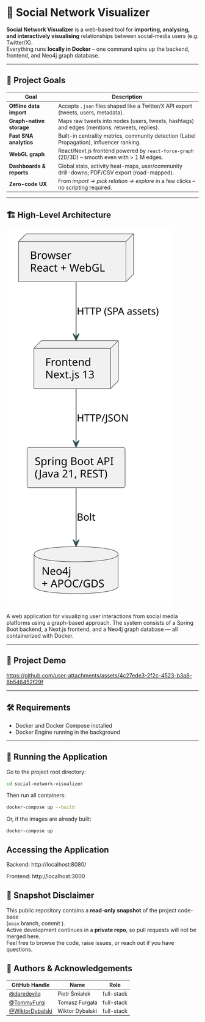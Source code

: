 # 🧠 Social Network Visualizer

**Social Network Visualizer** is a web-based tool for **importing, analysing, and interactively visualising** relationships between social-media users (e.g. Twitter/X).  
Everything runs **locally in Docker** – one command spins up the backend, frontend, and Neo4j graph database.

---

## 🎯 Project Goals

| Goal | Description |
|------|-------------|
| **Offline data import** | Accepts `.json` files shaped like a Twitter/X API export (tweets, users, metadata). |
| **Graph-native storage** | Maps raw tweets into nodes (users, tweets, hashtags) and edges (mentions, retweets, replies). |
| **Fast SNA analytics** | Built-in centrality metrics, community detection (Label Propagation), influencer ranking. |
| **WebGL graph** | React/Next.js frontend powered by `react-force-graph` (2D/3D) – smooth even with > 1 M edges. |
| **Dashboards & reports** | Global stats, activity heat-maps, user/community drill-downs; PDF/CSV export (road-mapped). |
| **Zero-code UX** | From _import → pick relation → explore_ in a few clicks – no scripting required. |

---

## 🏗️ High-Level Architecture

![High-level architecture](docs/architecture.svg)

A web application for visualizing user interactions from social media platforms using a graph-based approach. The system consists of a Spring Boot backend, a Next.js frontend, and a Neo4j graph database — all containerized with Docker.

---

## 🎥 Project Demo

https://github.com/user-attachments/assets/4c27ede3-2f2c-4523-b3a8-8b546452f29f


---


## 🛠️ Requirements

- Docker and Docker Compose installed
- Docker Engine running in the background


---
## 🚀 Running the Application

Go to the project root directory:

```bash
cd social-network-visualizer
```

Then run all containers:

```bash
docker-compose up --build
```


Or, if the images are already built:

```bush
docker-compose up
```

## Accessing the Application
Backend: http://localhost:8080/

Frontend: http://localhost:3000


## 📸 Snapshot Disclaimer
This public repository contains a **read-only snapshot** of the project code-base  
(`main` branch, commit _<YYYY-MM-DD>_).  
Active development continues in a **private repo**, so pull requests will not be merged here.  
Feel free to browse the code, raise issues, or reach out if you have questions.


## 👥 Authors & Acknowledgements
| GitHub Handle | Name | Role |
|---------------|------|------|
| [@daredevilq](https://github.com/daredevilq)| Piotr Śmiałek | full-stack |
| [@TommyFurgi](https://github.com/TommyFurgi) | Tomasz Furgała |  full-stack|
| [@WiktorDybalski](https://github.com/WiktorDybalski)| Wiktor Dybalski | full-stack|
